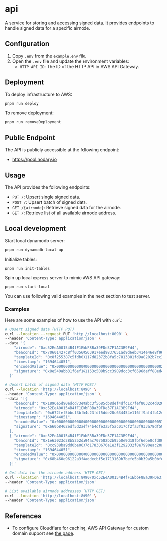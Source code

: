 # api

A service for storing and accessing signed data. It provides endpoints to handle signed data for a specific airnode.

## Configuration

1. Copy `.env` from the `example.env` file.
2. Open the `.env` file and update the environment variables:
   - `HTTP_API_ID`: The ID of the HTTP API in AWS API Gateway.

## Deployment

To deploy infrastructure to AWS:

```bash
pnpm run deploy
```

To remove deployment:

```bash
pnpm run removeDeployment
```

## Public Endpoint

The API is publicly accessible at the following endpoint:

- https://pool.nodary.io

## Usage

The API provides the following endpoints:

- `PUT /`: Upsert single signed data.
- `POST /`: Upsert batch of signed data.
- `GET /{airnode}`: Retrieve signed data for the airnode.
- `GET /`: Retrieve list of all available airnode address.

## Local development

Start local dynamodb server:

```bash
pnpm run dynamodb-local-up
```

Initialize tables:

```bash
pnpm run init-tables
```

Spin up local `express` server to mimic AWS API gateway:

```bash
pnpm run start-local
```

You can use following valid examples in the next section to test server.

### Examples

Here are some examples of how to use the API with `curl`:

```bash
# Upsert signed data (HTTP PUT)
curl --location --request PUT 'http://localhost:8090' \
--header 'Content-Type: application/json' \
--data '{
    "airnode": "0xc52EeA00154B4fF1EbbF8Ba39FDe37F1AC3B9Fd4",
    "beaconId": "0x70601427c8ff03560563917eed9837651ad9d6eb3414e46e8f96302c6f0aefcd",
    "templateId": "0x8f255387c5fdb03117d82372b8fa5c7813881fd9a8202b7cc373f1a5868496b2",
    "timestamp": "1694644051",
    "encodedValue": "0x000000000000000000000000000000000000000000000002eb268c108b0b1da0",
    "signature": "0x8e540abb31f6ef161153c508b9cc3909dcc3cf6596deff88ed4f9f2226fa28c61b8c23078373f64a7125035d1f70fd3befa6dfc48a31e7e15cc23133331ed9221b"
  }'

# Upsert batch of signed data (HTTP POST)
curl --location 'http://localhost:8090' \
--header 'Content-Type: application/json' \
--data '[{
    "beaconId": "0x1896e5d90edcd73e8abc3f5685cb8def4dfc1c7fef8032c4d02095a8ac5d1dba",
    "airnode": "0xc52EeA00154B4fF1EbbF8Ba39FDe37F1AC3B9Fd4",
    "templateId": "0x672fef5bbcf3bfb4c23fdf5dde28c634454e116ff9af4fb12ccf45e06c77aa75",
    "timestamp": "1694644051",
    "encodedValue": "0x00000000000000000000000000000000000000000000005718e3a22ce01f7a40",
    "signature": "0x660b8462edf5d2adf74b4dfe3a5f5ac017cf2fa3f933a78df59a446b341f858f53f4d2487fe45763c6180dadad221daeef01efc4b49038778f5865dbcf79cd0f1c"
  },
  { "airnode": "0xc52EeA00154B4fF1EbbF8Ba39FDe37F1AC3B9Fd4",
    "beaconId": "0x1e63023d28b5252da94ac707582b2b95b0e9d18fbf6ebe0cfd009967c6bf58fc",
    "templateId": "0xc938ba9dd0be0637d17830676a1e3f1292032f8e7990eac20a25c3c2a07a99dd",
    "timestamp": "1694644051",
    "encodedValue": "0x00000000000000000000000000000000000000000000000012988bbd65ac6be8",
    "signature": "0x68b460e96122a3f8addecbf5e1713169b7befe5b0b39a5b0bfdea827ca39266b2887c8a4c0c20ffd38ff9e8344766e72c3c5ed11a720b4809536ac4722ee85511c"
  }]'

# Get data for the airnode address (HTTP GET)
curl --location 'http://localhost:8090/0xc52EeA00154B4fF1EbbF8Ba39FDe37F1AC3B9Fd4' \
--header 'Content-Type: application/json'

# List available airnode addresses (HTTP GET)
curl --location 'http://localhost:8090' \
--header 'Content-Type: application/json'

```

## References

- To configure Cloudflare for caching, AWS API Gateway for custom domain support see
  [the page](https://kylebarron.dev/blog/caching-lambda-functions-cloudflare).
